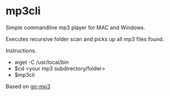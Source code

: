 # mp3cli

Simple commandline mp3 player for MAC and Windows.

Executes recursive folder scan and picks up all mp3 files found.

Instructions.
* wget -C /usr/local/bin  
* $cd <your mp3 subdirectory/folder>
* $mp3cli

Based on [go-mp3](https://github.com/hajimehoshi/go-mp3)
